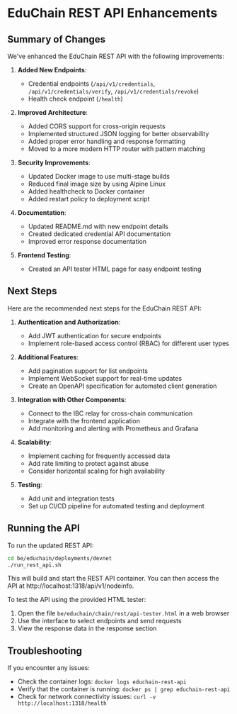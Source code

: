 # EduChain REST API Enhancements

## Summary of Changes

We've enhanced the EduChain REST API with the following improvements:

1. **Added New Endpoints**:
   - Credential endpoints (`/api/v1/credentials`, `/api/v1/credentials/verify`, `/api/v1/credentials/revoke`)
   - Health check endpoint (`/health`)

2. **Improved Architecture**:
   - Added CORS support for cross-origin requests
   - Implemented structured JSON logging for better observability
   - Added proper error handling and response formatting
   - Moved to a more modern HTTP router with pattern matching

3. **Security Improvements**:
   - Updated Docker image to use multi-stage builds
   - Reduced final image size by using Alpine Linux
   - Added healthcheck to Docker container
   - Added restart policy to deployment script

4. **Documentation**:
   - Updated README.md with new endpoint details
   - Created dedicated credential API documentation
   - Improved error response documentation

5. **Frontend Testing**:
   - Created an API tester HTML page for easy endpoint testing

## Next Steps

Here are the recommended next steps for the EduChain REST API:

1. **Authentication and Authorization**:
   - Add JWT authentication for secure endpoints
   - Implement role-based access control (RBAC) for different user types

2. **Additional Features**:
   - Add pagination support for list endpoints
   - Implement WebSocket support for real-time updates
   - Create an OpenAPI specification for automated client generation

3. **Integration with Other Components**:
   - Connect to the IBC relay for cross-chain communication
   - Integrate with the frontend application
   - Add monitoring and alerting with Prometheus and Grafana

4. **Scalability**:
   - Implement caching for frequently accessed data
   - Add rate limiting to protect against abuse
   - Consider horizontal scaling for high availability

5. **Testing**:
   - Add unit and integration tests
   - Set up CI/CD pipeline for automated testing and deployment

## Running the API

To run the updated REST API:

```bash
cd be/educhain/deployments/devnet
./run_rest_api.sh
```

This will build and start the REST API container. You can then access the API at http://localhost:1318/api/v1/nodeinfo.

To test the API using the provided HTML tester:

1. Open the file `be/educhain/chain/rest/api-tester.html` in a web browser
2. Use the interface to select endpoints and send requests
3. View the response data in the response section

## Troubleshooting

If you encounter any issues:

- Check the container logs: `docker logs educhain-rest-api`
- Verify that the container is running: `docker ps | grep educhain-rest-api`
- Check for network connectivity issues: `curl -v http://localhost:1318/health`
